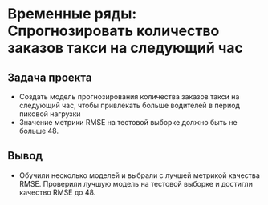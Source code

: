 # Временные ряды: Спрогнозировать количество заказов такси на следующий час
## Задача проекта

- Создать модель прогнозирования количества заказов такси на следующий час, чтобы привлекать больше водителей в период пиковой нагрузки
- Значение метрики RMSE на тестовой выборке должно быть не больше 48.

## Вывод

- Обучили несколько моделей и выбрали с лучшей метрикой качества RMSE. Проверили лучшую модель на тестовой выборке и достигли качество RMSE до 48.
